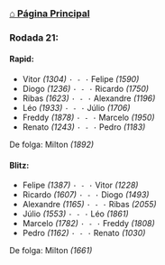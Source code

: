 ### [⌂ Página Principal](https://grupo-de-xadrez.github.io/)

### Rodada 21:

#### Rapid:

* Vitor *(1304)* `· - ·` Felipe *(1590)*  
* Diogo *(1236)* `· - ·` Ricardo *(1750)*  
* Ribas *(1623)* `· - ·` Alexandre *(1196)*  
* Léo *(1933)* `· - ·` Júlio *(1706)*  
* Freddy *(1878)* `· - ·` Marcelo *(1950)*  
* Renato *(1243)* `· - ·` Pedro *(1183)*  

De folga: Milton *(1892)*

#### Blitz:

* Felipe *(1387)* `· - ·` Vitor *(1228)*  
* Ricardo *(1607)* `· - ·` Diogo *(1493)*  
* Alexandre *(1165)* `· - ·` Ribas *(2055)*  
* Júlio *(1553)* `· - ·` Léo *(1861)*  
* Marcelo *(1782)* `· - ·` Freddy *(1808)*  
* Pedro *(1162)* `· - ·` Renato *(1030)*  

De folga: Milton *(1661)*


